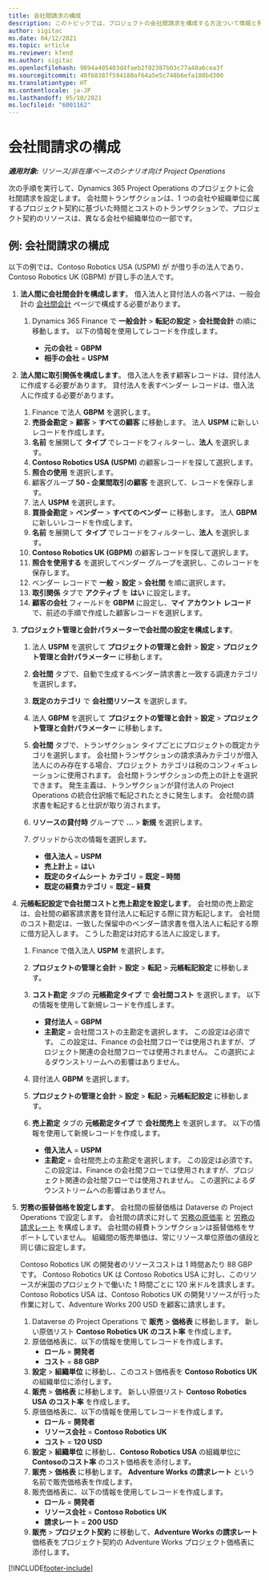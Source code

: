 ```yaml
---
title: 会社間請求の構成
description: このトピックでは、プロジェクトの会社間請求を構成する方法ついて情報と例を提供します。
author: sigitac
ms.date: 04/12/2021
ms.topic: article
ms.reviewer: kfend
ms.author: sigitac
ms.openlocfilehash: 9894a405403d4faeb2f02387b03c77a40a6cea3f
ms.sourcegitcommit: 40f68387f594180af64a5e5c748b6efa188bd300
ms.translationtype: HT
ms.contentlocale: ja-JP
ms.lasthandoff: 05/10/2021
ms.locfileid: "6001162"
---
```

# <a name="configure-intercompany-invoicing"></a>会社間請求の構成

_**適用対象:** リソース/非在庫ベースのシナリオ向け Project Operations_

次の手順を実行して、Dynamics 365 Project Operations のプロジェクトに会社間請求を設定します。 会社間トランザクションは、1 つの会社や組織単位に属するプロジェクト契約に基づいた時間とコストのトランザクションで、プロジェクト契約のリソースは、異なる会社や組織単位の一部です。

## <a name="example-configure-intercompany-invoicing"></a>例: 会社間請求の構成

以下の例では、Contoso Robotics USA (USPM) が が借り手の法人であり、Contoso Robotics UK (GBPM) が貸し手の法人です。 

1. **法人間に会社間会計を構成します**。 借入法人と貸付法人の各ペアは、一般会計の [会社間会計](/dynamics365/finance/general-ledger/intercompany-accounting-setup) ページで構成する必要があります。
    
    1. Dynamics 365 Finance で **一般会計** > **転記の設定** > **会社間会計** の順に移動します。 以下の情報を使用してレコードを作成します。

        - **元の会社** = **GBPM**
        - **相手の会社** = **USPM**

2. **法人間に取引関係を構成します**。 借入法人を表す顧客レコードは、貸付法人に作成する必要があります。 貸付法人を表すベンダー レコードは、借入法人に作成する必要があります。

     1. Finance で法人 **GBPM** を選択します。
     2. **売掛金勘定** > **顧客** > **すべての顧客** に移動します。 法人 **USPM** に新しいレコードを作成します。
     3. **名前** を展開して **タイプ** でレコードをフィルターし、**法人** を選択します。 
     4. **Contoso Robotics USA (USPM)** の顧客レコードを探して選択します。
     5. **照合の使用** を選択します。 
     6. 顧客グループ **50 - 企業間取引の顧客** を選択して、レコードを保存します。
     7. 法人 **USPM** を選択します。
     8. **買掛金勘定** > **ベンダー** > **すべてのベンダー** に移動します。 法人 **GBPM** に新しいレコードを作成します。
     9. **名前** を展開して **タイプ** でレコードをフィルターし、**法人** を選択します。 
     10. **Contoso Robotics UK (GBPM)** の顧客レコードを探して選択します。
     11. **照合を使用する** を選択してベンダー グループを選択し、このレコードを保存します。
     12. ベンダー レコードで **一般** > **設定** > **会社間** を順に選択します。
     13. **取引関係** タブで **アクティブ** を **はい** に設定します。
     14. **顧客の会社** フィールドを **GBPM** に設定し、**マイ アカウント レコード** で、前述の手順で作成した顧客レコードを選択します。

3. **プロジェクト管理と会計パラメーターで会社間の設定を構成します**。 

    1. 法人 **USPM** を選択して **プロジェクトの管理と会計** > **設定** > **プロジェクト管理と会計パラメーター** に移動します。
    2. **会社間** タブで、自動で生成するベンダー請求書と一致する調達カテゴリを選択します。
    3. **既定のカテゴリ** で **会社間リソース** を選択します。
    4. 法人 **GBPM** を選択して **プロジェクトの管理と会計** > **設定** > **プロジェクト管理と会計パラメーター** に移動します。
    5. **会社間** タブで、トランザクション タイプごとにプロジェクトの既定カテゴリを選択します。 会社間トランザクションの請求済みカテゴリが借入法人にのみ存在する場合、プロジェクト カテゴリは税のコンフィギュレーションに使用されます。 会社間トランザクションの売上の計上を選択できます。 発生主義は、トランザクションが貸付法人の Project Operations の統合仕訳帳で転記されたときに発生します。 会社間の請求書を転記すると仕訳が取り消されます。
    6. **リソースの貸付時** グループで **...** > **新規** を選択します。 
    7. グリッドから次の情報を選択します。

          - **借入法人** = **USPM**
          - **売上計上** = **はい**
          - **既定のタイムシート カテゴリ** = **既定 – 時間**
          - **既定の経費カテゴリ** = **既定 – 経費**

4. **元帳転記設定で会社間コストと売上勘定を設定します**。 会社間の売上勘定は、会社間の顧客請求書を貸付法人に転記する際に貸方転記します。 会社間のコスト勘定は、一致した保留中のベンダー請求書を借入法人に転記する際に借方記入します。 こうした勘定は対応する法人に設定します。 
      
     1. Finance で借入法人 **USPM** を選択します。 
     2. **プロジェクトの管理と会計** > **設定** > **転記** > **元帳転記設定** に移動します。 
     3. **コスト勘定** タブの **元帳勘定タイプ** で **会社間コスト** を選択します。 以下の情報を使用して新規レコードを作成します。
      
        - **貸付法人** = **GBPM**
        - **主勘定** = 会社間コストの主勘定を選択します。 この設定は必須です。 この設定は、Finance の会社間フローでは使用されますが、プロジェクト関連の会社間フローでは使用されません。 この選択によるダウンストリームへの影響はありません。 
        
     4. 貸付法人 **GBPM** を選択します。 
     5. **プロジェクトの管理と会計** > **設定** > **転記** > **元帳転記設定** に移動します。 
     6. **売上勘定** タブの **元帳勘定タイプ** で **会社間売上** を選択します。 以下の情報を使用して新規レコードを作成します。

        - **借入法人** = **USPM**
        - **主勘定** = 会社間売上の主勘定を選択します。 この設定は必須です。 この設定は、Finance の会社間フローでは使用されますが、プロジェクト関連の会社間フローでは使用されません。 この選択によるダウンストリームへの影響はありません。 

5. **労務の振替価格を設定します**。 会社間の振替価格は Dataverse の Project Operations で設定します。 会社間の請求に対して [労務の原価率](../pricing-costing/set-up-labor-cost-rate.md#transfer-pricing-and-costs-for-resources-outside-of-your-division-or-legal-entity) と [労務の請求レート](../pricing-costing/set-up-labor-bill-rate.md#transfer-pricing-or-set-up-bill-rates-for-resources-from-other-organizational-units-or-divisions) を構成します。 会社間の経費トランザクションは振替価格をサポートしていません。 組織間の販売単価は、常にリソース単位原価の値段と同じ値に設定します。

      Contoso Robotics UK の開発者のリソースコストは 1 時間あたり 88 GBP です。 Contoso Robotics UK は Contoso Robotics USA に対し、このリソースが米国のプロジェクトで働いた 1 時間ごとに 120 米ドルを請求します。 Contoso Robotics USA は、Contoso Robotics UK の開発リソースが行った作業に対して、Adventure Works 200 USD を顧客に請求します。

      1. Dataverse の Project Operations で **販売** > **価格表** に移動します。 新しい原価リスト **Contoso Robotics UK のコスト率** を作成します。 
      2. 原価価格表に、以下の情報を使用してレコードを作成します。
         - **ロール** = **開発者**
         - **コスト** = **88 GBP**
      3. **設定** > **組織単位** に移動し、このコスト価格表を **Contoso Robotics UK** の組織単位に添付します。
      4. **販売** > **価格表** に移動します。 新しい原価リスト **Contoso Robotics USA のコスト率** を作成します。 
      5. 原価価格表に、以下の情報を使用してレコードを作成します。
          - **ロール** = **開発者**
          - **リソース会社** = **Contoso Robotics UK**
          - **コスト** = **120 USD**
      6. **設定** > **組織単位** に移動し、**Contoso Robotics USA** の組織単位に **Contosoのコスト率** のコスト価格表を添付します。
      7. **販売** > **価格表** に移動します。 **Adventure Works の請求レート** という名前で販売価格表を作成します。 
      8. 販売価格表に、以下の情報を使用してレコードを作成します。
          - **ロール** = **開発者**
          - **リソース会社** = **Contoso Robotics UK**
          - **請求レート** = **200 USD**
      9. **販売** > **プロジェクト契約** に移動して、**Adventure Works の請求レート** 価格表をプロジェクト契約の Adventure Works プロジェクト価格表に添付します。


[!INCLUDE[footer-include](../includes/footer-banner.md)]
